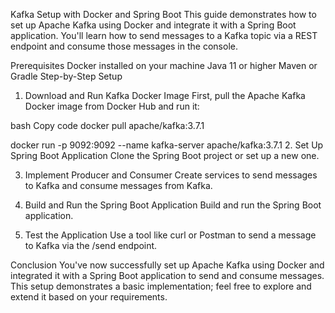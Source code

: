 Kafka Setup with Docker and Spring Boot
This guide demonstrates how to set up Apache Kafka using Docker and integrate it with a Spring Boot application. You'll learn how to send messages to a Kafka topic via a REST endpoint and consume those messages in the console.

Prerequisites
Docker installed on your machine
Java 11 or higher
Maven or Gradle
Step-by-Step Setup
1. Download and Run Kafka Docker Image
First, pull the Apache Kafka Docker image from Docker Hub and run it:

bash
Copy code
docker pull apache/kafka:3.7.1

docker run -p 9092:9092 --name kafka-server apache/kafka:3.7.1
2. Set Up Spring Boot Application
Clone the Spring Boot project or set up a new one.

3. Implement Producer and Consumer
Create services to send messages to Kafka and consume messages from Kafka.

4. Build and Run the Spring Boot Application
Build and run the Spring Boot application.

5. Test the Application
Use a tool like curl or Postman to send a message to Kafka via the /send endpoint.

Conclusion
You've now successfully set up Apache Kafka using Docker and integrated it with a Spring Boot application to send and consume messages. This setup demonstrates a basic implementation; feel free to explore and extend it based on your requirements.

